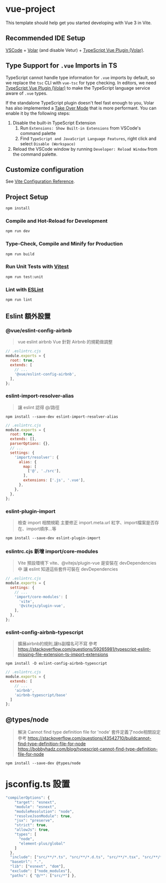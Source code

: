 # vue-project

This template should help get you started developing with Vue 3 in Vite.

## Recommended IDE Setup

[VSCode](https://code.visualstudio.com/) + [Volar](https://marketplace.visualstudio.com/items?itemName=Vue.volar) (and disable Vetur) + [TypeScript Vue Plugin (Volar)](https://marketplace.visualstudio.com/items?itemName=Vue.vscode-typescript-vue-plugin).

## Type Support for `.vue` Imports in TS

TypeScript cannot handle type information for `.vue` imports by default, so we replace the `tsc` CLI with `vue-tsc` for type checking. In editors, we need [TypeScript Vue Plugin (Volar)](https://marketplace.visualstudio.com/items?itemName=Vue.vscode-typescript-vue-plugin) to make the TypeScript language service aware of `.vue` types.

If the standalone TypeScript plugin doesn't feel fast enough to you, Volar has also implemented a [Take Over Mode](https://github.com/johnsoncodehk/volar/discussions/471#discussioncomment-1361669) that is more performant. You can enable it by the following steps:

1. Disable the built-in TypeScript Extension
    1) Run `Extensions: Show Built-in Extensions` from VSCode's command palette
    2) Find `TypeScript and JavaScript Language Features`, right click and select `Disable (Workspace)`
2. Reload the VSCode window by running `Developer: Reload Window` from the command palette.

## Customize configuration

See [Vite Configuration Reference](https://vitejs.dev/config/).

## Project Setup

```sh
npm install
```

### Compile and Hot-Reload for Development

```sh
npm run dev
```

### Type-Check, Compile and Minify for Production

```sh
npm run build
```

### Run Unit Tests with [Vitest](https://vitest.dev/)

```sh
npm run test:unit
```

### Lint with [ESLint](https://eslint.org/)

```sh
npm run lint
```

## Eslint 額外設置
### @vue/eslint-config-airbnb
> vue eslint airbnb
> Vue 針對 Airbnb 的規範做調整

```js
// .eslintrc.cjs
module.exports = {
  root: true,
  extends: [
    // ...
    '@vue/eslint-config-airbnb',
  ],
};
```

### eslint-import-resolver-alias
> 讓 eslint 認得 @/路徑

```text
npm install --save-dev eslint-import-resolver-alias
```

```js
// .eslintrc.cjs
module.exports = {
  root: true,
  extends: [],
  parserOptions: {},
  // ...
  settings: {
    'import/resolver': {
      alias: {
        map: [
          ['@', './src'],
        ],
        extensions: ['.js', '.vue'],
      },
    },
  },
};
```

### eslint-plugin-import
> 檢查 import 相關規範
> 主要修正 import.meta.url 紅字、import檔案是否存在、import順序...等

```text
npm install --save-dev eslint-plugin-import
```

### eslintrc.cjs 新增 import/core-modules
> Vite 預設環境下 vite、@vitejs/plugin-vue
> 是安裝在 devDependencies 中
> 讓 eslint 知道這些套件可裝在 devDependencies

```js
// .eslintrc.cjs
module.exports = {
  settings: {
    // ...
    'import/core-modules': [
      'vite',
      '@vitejs/plugin-vue',
    ],
  },
};
```

### eslint-config-airbnb-typescript
> 擴展airbnb的規則,讓ts副檔名可不寫
> 參考
> https://stackoverflow.com/questions/59265981/typescript-eslint-missing-file-extension-ts-import-extensions

```text
npm install -D eslint-config-airbnb-typescript
```

```js
// .eslintrc.cjs
module.exports = {
  extends: [
    // ...
    'airbnb',
    'airbnb-typescript/base'
  ]
};
```

## @types/node
> 解決 Cannot find type definition file for 'node'
> 套件定義了node相關設定
> 參考
> https://stackoverflow.com/questions/43542710/buildcannot-find-type-definition-file-for-node
> https://bobbyhadz.com/blog/typescript-cannot-find-type-definition-file-for-node

```text
npm install --save-dev @types/node
```

# jsconfig.ts 設置
```typescript
"compilerOptions": {
    "target": "esnext",
    "module": "esnext",
    "moduleResolution": "node",
    "resolveJsonModule": true,
    "jsx": "preserve",
    "strict": true,
    "allowJs": true,
    "types": [
      "node",
      "element-plus/global"
    ]
  },
  "include": ["src/**/*.ts", "src/**/*.d.ts", "src/**/*.tsx", "src/**/*.vue"],
  "baseUrl": ".",
  "lib": ["esnext", "dom"],
  "exclude": ["node_modules"],
  "paths": { "@/*": ["src/*"] },
```
